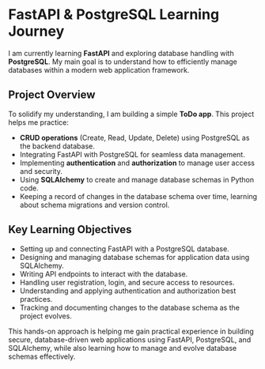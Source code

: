 # FastAPI & PostgreSQL Learning Journey

I am currently learning **FastAPI** and exploring database handling with **PostgreSQL**. My main goal is to understand how to efficiently manage databases within a modern web application framework.

## Project Overview

To solidify my understanding, I am building a simple **ToDo app**. This project helps me practice:

- **CRUD operations** (Create, Read, Update, Delete) using PostgreSQL as the backend database.
- Integrating FastAPI with PostgreSQL for seamless data management.
- Implementing **authentication** and **authorization** to manage user access and security.
- Using **SQLAlchemy** to create and manage database schemas in Python code.
- Keeping a record of changes in the database schema over time, learning about schema migrations and version control.

## Key Learning Objectives

- Setting up and connecting FastAPI with a PostgreSQL database.
- Designing and managing database schemas for application data using SQLAlchemy.
- Writing API endpoints to interact with the database.
- Handling user registration, login, and secure access to resources.
- Understanding and applying authentication and authorization best practices.
- Tracking and documenting changes to the database schema as the project evolves.

This hands-on approach is helping me gain practical experience in building secure, database-driven web applications using FastAPI, PostgreSQL, and SQLAlchemy, while also learning how to manage and evolve database schemas effectively.
